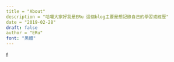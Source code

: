 ```yaml
---
title = "About"
description = "哈囉大家好我是ERu 這個blog主要是想記錄自己的學習或經歷"
date = "2019-02-28"
draft: false
author = "ERu"
font: "黑體"
---
```


f



